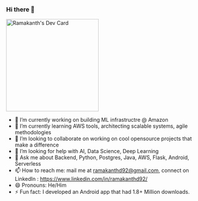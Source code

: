### Hi there 👋

<a href="https://app.daily.dev/ramakanthd92"><img src="https://api.daily.dev/devcards/9bdcb77e01b04a3f9bd83cafabfbb094.png?r=huz" width="250" alt="Ramakanth's Dev Card"/></a>


- 🔭 I’m currently working on building ML infrastructre @ Amazon
- 🌱 I’m currently learning AWS tools, architecting scalable systems, agile methodologies  
- 👯 I’m looking to collaborate on working on cool opensource projects that make a difference  
- 🤔 I’m looking for help with AI, Data Science, Deep Learning 
- 💬 Ask me about Backend, Python, Postgres, Java, AWS, Flask, Android, Serverless
- 📫 How to reach me: mail me at ramakanthd92@gmail.com, connect on LinkedIn : https://www.linkedin.com/in/ramakanthd92/ 
- 😄 Pronouns: He/Him
- ⚡ Fun fact: I developed an Android app that had 1.8+ Million downloads.
